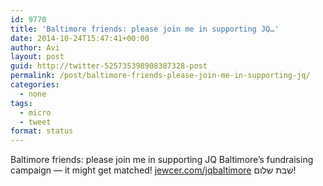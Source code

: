 ```yaml
---
id: 9770
title: 'Baltimore friends: please join me in supporting JQ…'
date: 2014-10-24T15:47:41+00:00
author: Avi
layout: post
guid: http://twitter-525735398908387328-post
permalink: /post/baltimore-friends-please-join-me-in-supporting-jq/
categories:
  - none
tags:
  - micro
  - tweet
format: status
---
```

Baltimore friends: please join me in supporting JQ Baltimore’s fundraising campaign — it might get matched! [jewcer.com/jqbaltimore](http://jewcer.com/jqbaltimore) שבת שלום!